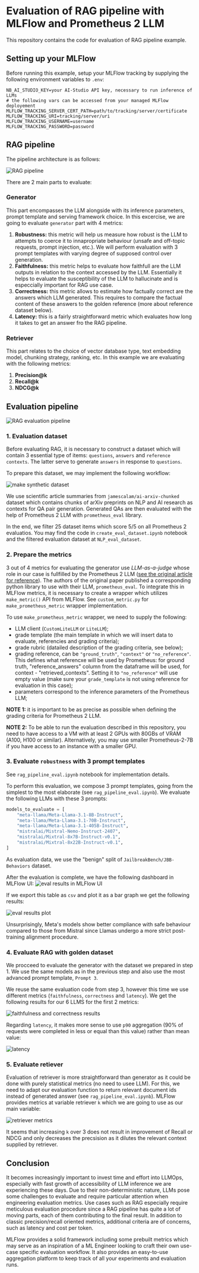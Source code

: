 # Evaluation of RAG pipeline with MLFlow and Prometheus 2 LLM


This repository contains the code for evaluation of RAG pipeline example. 

## Setting up your MLFlow

Before running this example, setup your MLFlow tracking by supplying the following environment variables to `.env`:

```
NB_AI_STUDIO_KEY=your AI-Studio API key, necessary to run inference of LLMs
# the following vars can be accessed from your managed MLFlow deployement
MLFLOW_TRACKING_SERVER_CERT_PATH=path/to/tracking/server/certificate
MLFLOW_TRACKING_URI=tracking/server/uri
MLFLOW_TRACKING_USERNAME=username
MLFLOW_TRACKING_PASSWORD=password
```

## RAG pipeline
The pipeline architecture is as follows:

![RAG pipeline](<assets/rag-pipeline.png>)

There are 2 main parts to evaluate:
### Generator
This part encompasses the LLM alongside with its inference parameters, prompt template and serving framework choice. In this excercise, we are going to evaluate `generator` part with 4 metrics:

1. **Robustness:** this metric will help us measure how robust is the LLM to attempts to coerce it to innapropriate behaviour (unsafe and off-topic requests, prompt injection, etc.). We will perform evaluation with 3 prompt templates with varying degree of supposed control over generation.
2. **Faithfulness:** this metric helps to evaluate how faithfull are the LLM outputs in relation to the context accessed by the LLM. Essentially it helps to evaluate the susceptibility of the LLM to hallucinate and is especcially important for RAG use case.
3. **Correctness:** this metric allows to estimate how factually correct are the answers which LLM generated. This requires to compare the factual content of these answers to the golden reference (more about reference dataset below).
4. **Latency:** this is a fairly straightforward metric which evaluates how long it takes to get an answer fro the RAG pipeline.

### Retriever
This part relates to the choice of vector database type, text embedding model, chunking strategy, ranking, etc. In this example we are evaluating with the following metrics:

1. **Precision@k**
2. **Recall@k**
3. **NDCG@k**

## Evaluation pipeline

![RAG evaluation pipeline](<assets/evaluation-pipeline.png>)

### 1. Evaluation dataset

Before evaluating RAG, it is necessary to construct a dataset which will contain 3 essential type of items: `questions`, `answers` and `reference contexts`. The latter serve to generate `answers` in response to `questions`.

To prepare this dataset, we may implement the following workflow:

![make synthetic dataset](<assets/synthetic-dataset.png>)

We use scientific article summaries from `jamescalam/ai-arxiv-chunked` dataset which contains chunks of arXiv preprints on NLP and AI research as contexts for QA pair generation. Generated QAs are then evaluated with the help of Prometheus 2 LLM with `prometheus_eval` library.

In the end, we filter 25 dataset items which score 5/5 on all Prometheus 2 evaluatios. You may find the code in `create_eval_dataset.ipynb` notebook and the filtered evaluation dataset at `NLP_eval_dataset`.

### 2. Prepare the metrics

3 out of 4 metrics for evaluating the generator use *LLM-as-a-judge* whose role in our case is fullfilled by the Prometheus 2 LLM ([see the original article for reference](https://arxiv.org/pdf/2405.01535)). The authors of the original paper published a corresponding python library to use with their LLM, `prometheus_eval`. To integrate this in MLFlow metrics, it is necessary to create a wrapper which utilizes `make_metric()` API from MLFlow. See `custom_metric.py` for `make_prometheus_metric` wrapper implementation.

To use `make_prometheus_metric` wrapper, we need to supply the following:
- LLM client (`CustomLiteLLM` or `LiteLLM`);
- grade template (the main template in which we will insert data to evaluate, referencies and grading criteria);
- grade rubric (datailed description of the grading criteria, see below);
- grading reference, can be `"ground_truth"`, `"context"` or `"no_reference"`. This defines what referencxe will be used by Prometheus: for ground truth, "reference_answers" column from the dataframe will be used, for context - "retrieved_contexts". Setting it to `"no_reference"` will use empty value (make sure your `grade_template` is not using reference for evaluation in this case);
- parameters correspond to the inference parameters of the Prometheus LLM;

**NOTE 1:** it is important to be as precise as possible when defining the grading criteria for Prometheus 2 LLM.

**NOTE 2:** To be able to run the evaluation described in this repository, you need to have access to a VM with at least 2 GPUs with 80GBs of VRAM (A100, H100 or similar). Alternatively, you may use smaller Prometheus-2-7B if you have access to an instance with a smaller GPU.

### 3. Evaluate `robustness` with 3 prompt templates

See `rag_pipeline_eval.ipynb` notebook for implementation details.

To perform this evaluation, we compose 3 prompt templates, going from the simplest to the most elaborate (see `rag_pipeline_eval.ipynb`). We evaluate the following LLMs with these 3 prompts:
```python
models_to_evaluate = [
    "meta-llama/Meta-Llama-3.1-8B-Instruct",
    "meta-llama/Meta-Llama-3.1-70B-Instruct",
    "meta-llama/Meta-Llama-3.1-405B-Instruct",
    "mistralai/Mistral-Nemo-Instruct-2407",
    "mistralai/Mixtral-8x7B-Instruct-v0.1",
    "mistralai/Mixtral-8x22B-Instruct-v0.1",
]
```

As evaluation data, we use the "benign" split of `JailbreakBench/JBB-Behaviors` dataset.

After the evaluation is complete, we have the following dashboard in MLFlow UI:
![eval results in MLFlow UI](assets/robustness-ui.png)

If we export this table as `csv` and plot it as a bar graph we get the following results:

![eval results plot](assets/robustness.png)

Unsurprisingly, Meta's models show better compliance with safe behaviour compared to those from Mistral since Llamas undergo a more strict post-training alignment procedure.

### 4. Evaluate RAG with golden dataset

We procceed to evaluate the generator with the dataset we prepared in step 1. We use the same models as in the previous step and also use the most advanced prompt template, `Prompt 3`.

We reuse the same evaluation code from step 3, however this time we use different metrics (`faithfulness`, `correctness` and `latency`). We get the following results for our 6 LLMS for the first 2 metrics:

![faithfulness and correctness results](assets/2metrics.png)

Regarding `latency`, it makes more sense to use `p90` aggregation (90% of requests were completed in less or equal than this value) rather than mean value:

![latency](assets/latency.png)

### 5. Evaluate retiever

Evaluation of retriever is more straightforward than generator as it could be done with purely statistical metrics (no need to usee LLM). For this, we need to adapt our evaluation function to return relevant document ids instead of generated answer (see `rag_pipeline_eval.ipynb`). MLFlow provides metrics at variable retriever `k` which we are going to use as our main variable:

![retriever metrics](assets/retriever.png)

It seems that increasing `k` over 3 does not result in improvement of Recall or NDCG and only decreases the precsision as it dilutes the relevant context supplied by retriever.

## Conclusion

It becomes increasingly important to invest time and effort into LLMOps, especially with fast growth of accessibility of LLM inference we are experiencing these days. Due to their non-deterministic nature, LLMs pose some challenges to evaluate and require particular attention when engineering evaluation metrics. Use cases such as RAG especially require meticulous evaluation procedure since a RAG pipeline has quite a lot of moving parts, each of them contributing to the final result. In addition to classic precision/recall oriented metrics, additional criteria are of concerns, such as latency and cost per token. 

MLFlow provides a solid framework including some prebuilt metrics which may serve as an inspiration of a ML Engineer looking to craft their own use-case specific evaluation workflow. It also provides an easy-to-use aggregation platform to keep track of all your experiments and evaluation runs.